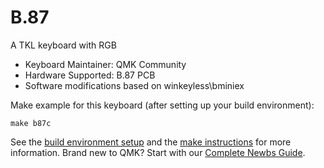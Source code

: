 # B.87

A TKL keyboard with RGB

* Keyboard Maintainer: QMK Community  
* Hardware Supported: B.87 PCB  
* Software modifications based on winkeyless\bminiex

Make example for this keyboard (after setting up your build environment):

    make b87c

See the [build environment setup](https://docs.qmk.fm/#/getting_started_build_tools) and the [make instructions](https://docs.qmk.fm/#/getting_started_make_guide) for more information. Brand new to QMK? Start with our [Complete Newbs Guide](https://docs.qmk.fm/#/newbs).
